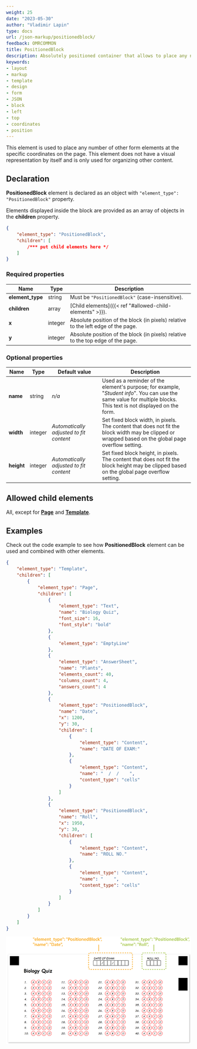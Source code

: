 ```yaml
---
weight: 25
date: "2023-05-30"
author: "Vladimir Lapin"
type: docs
url: /json-markup/positionedblock/
feedback: OMRCOMMON
title: PositionedBlock
description: Absolutely positioned container that allows to place any number of elements at the specific coordinates on OMR form.
keywords:
- layout
- markup
- template
- design
- form
- JSON
- block
- left
- top
- coordinates
- position
---
```


This element is used to place any number of other form elements at the specific coordinates on the page. This element does not have a visual representation by itself and is only used for organizing other content.

## Declaration

**PositionedBlock** element is declared as an object with `"element_type": "PositionedBlock"` property.

Elements displayed inside the block are provided as an array of objects in the **children** property.

```json
{
	"element_type": "PositionedBlock",
	"children": [
		/*** put child elements here */
	]
}
```

### Required properties

Name | Type | Description
---- | ---- | -----------
**element_type** | string | Must be `"PositionedBlock"` (case-insensitive).
**children** | array | [Child elements]({{< ref "#allowed-child-elements" >}}).
**x** | integer | Absolute position of the block (in pixels) relative to the left edge of the page.
**y** | integer | Absolute position of the block (in pixels) relative to the top edge of the page.

### Optional properties

Name | Type | Default value | Description
---- | ---- | ------------- | -----------
**name** | string | _n/a_ | Used as a reminder of the element's purpose; for example, "_Student info_". You can use the same value for multiple blocks.<br />This text is not displayed on the form.
**width** | integer | _Automatically adjusted to fit content_ | Set fixed block width, in pixels.<br />The content that does not fit the block width may be clipped or wrapped based on the global page overflow setting.
**height** | integer | _Automatically adjusted to fit content_ | Set fixed block height, in pixels.<br />The content that does not fit the block height may be clipped based on the global page overflow setting.

## Allowed child elements

All, except for [**Page**](/omr/json-markup/page/) and [**Template**](/omr/json-markup/#asposeomr-template-structure).

## **Examples**

Check out the code example to see how **PositionedBlock** element can be used and combined with other elements.

```json
{
	"element_type": "Template",
	"children": [
		{
			"element_type": "Page",
			"children": [
				{
					"element_type": "Text",
					"name": "Biology Quiz",
					"font_size": 16,
					"font_style": "bold"
				},
				{
					"element_type": "EmptyLine"
				},
				{
					"element_type": "AnswerSheet",
					"name": "Plants",
					"elements_count": 40,
					"columns_count": 4,
					"answers_count": 4
				},
				{
					"element_type": "PositionedBlock",
					"name": "Date",
					"x": 1200,
					"y": 30,
					"children": [
						{
							"element_type": "Content",
							"name": "DATE OF EXAM:"
						},
						{
							"element_type": "Content",
							"name": "  /  /    ",
							"content_type": "cells"
						}
					]
				},
				{
					"element_type": "PositionedBlock",
					"name": "Roll",
					"x": 1950,
					"y": 30,
					"children": [
						{
							"element_type": "Content",
							"name": "ROLL NO."
						},
						{
							"element_type": "Content",
							"name": "    ",
							"content_type": "cells"
						}
					]
				}
			]
		}
	]
}
```

![Add content to form header with absolutely positioned blocks](positioned_block_json.png)
